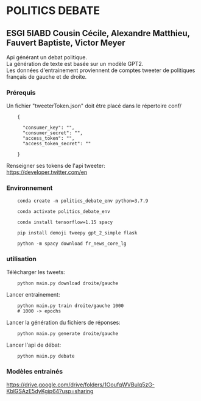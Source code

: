 # POLITICS DEBATE
## ESGI 5IABD Cousin Cécile, Alexandre Matthieu, Fauvert Baptiste, Victor Meyer

Api générant un debat politique.  
La génération de texte est basée sur un modèle GPT2.  
Les données d'entrainement proviennent de comptes tweeter de politiques français de gauche et de droite.  

### Prérequis

Un fichier "tweeterToken.json" doit être placé dans le répertoire conf/  

        {
    
          "consumer_key": "",
          "consumer_secret": "",
          "access_token": "",
          "access_token_secret": ""
    
        }

Renseigner ses tokens de l'api tweeter:  
https://developer.twitter.com/en

### Environnement
        
        conda create -n politics_debate_env python=3.7.9
        
        conda activate politics_debate_env
        
        conda install tensorflow=1.15 spacy
        
        pip install demoji tweepy gpt_2_simple flask
        
        python -m spacy download fr_news_core_lg


### utilisation

Télécharger les tweets:  

        python main.py download droite/gauche

Lancer entrainement:  

        python main.py train droite/gauche 1000
        # 1000 -> epochs

Lancer la génération du fichiers de réponses:  

        python main.py generate droite/gauche

Lancer l'api de débat:  
        
        python main.py debate

### Modèles entrainés

https://drive.google.com/drive/folders/1OoufqWVBulq5zG-KblGSAzE5dyKgip64?usp=sharing	
